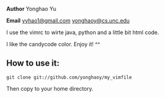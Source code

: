 **Author**  Yonghao Yu

**Email**   yyhao1@gmail.com
yonghaoy@cs.unc.edu


I use the vimrc to wirte java, python and a little bit html code.

I like the candycode color. Enjoy it! ^^

## How to use it:

```
git clone git://github.com/yonghaoy/my_vimfile
```

Then copy to your home directory. 

